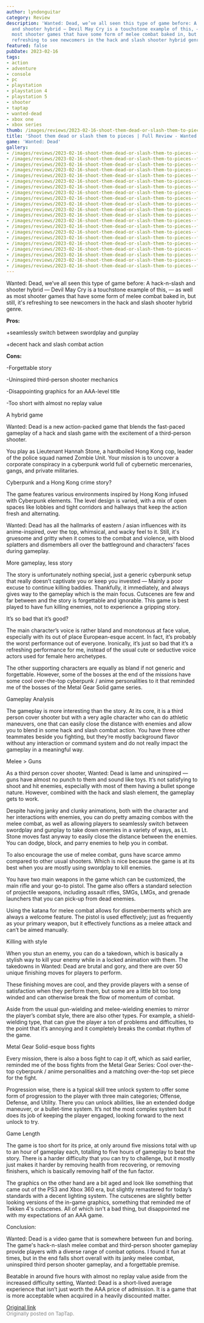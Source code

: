 ```yaml
---
author: lyndonguitar
category: Review
description: 'Wanted: Dead, we’ve all seen this type of game before: A hack-n-slash
  and shooter hybrid — Devil May Cry is a touchstone example of this, — as well as
  most shooter games that have some form of melee combat baked in, but still, it''s
  refreshing to see newcomers in the hack and slash shooter hybrid genre.'
featured: false
pubDate: 2023-02-16
tags:
- action
- adventure
- console
- pc
- playstation
- playstation 4
- playstation 5
- shooter
- taptap
- wanted-dead
- xbox one
- xbox series
thumb: /images/reviews/2023-02-16-shoot-them-dead-or-slash-them-to-pieces--full-review---wanted-dead-0.avif
title: 'Shoot them dead or slash them to pieces | Full Review - Wanted: Dead'
game: 'Wanted: Dead'
gallery:
- /images/reviews/2023-02-16-shoot-them-dead-or-slash-them-to-pieces--full-review---wanted-dead-0.avif
- /images/reviews/2023-02-16-shoot-them-dead-or-slash-them-to-pieces--full-review---wanted-dead-1.avif
- /images/reviews/2023-02-16-shoot-them-dead-or-slash-them-to-pieces--full-review---wanted-dead-2.avif
- /images/reviews/2023-02-16-shoot-them-dead-or-slash-them-to-pieces--full-review---wanted-dead-3.avif
- /images/reviews/2023-02-16-shoot-them-dead-or-slash-them-to-pieces--full-review---wanted-dead-4.avif
- /images/reviews/2023-02-16-shoot-them-dead-or-slash-them-to-pieces--full-review---wanted-dead-5.avif
- /images/reviews/2023-02-16-shoot-them-dead-or-slash-them-to-pieces--full-review---wanted-dead-6.avif
- /images/reviews/2023-02-16-shoot-them-dead-or-slash-them-to-pieces--full-review---wanted-dead-7.avif
- /images/reviews/2023-02-16-shoot-them-dead-or-slash-them-to-pieces--full-review---wanted-dead-8.avif
- /images/reviews/2023-02-16-shoot-them-dead-or-slash-them-to-pieces--full-review---wanted-dead-9.avif
- /images/reviews/2023-02-16-shoot-them-dead-or-slash-them-to-pieces--full-review---wanted-dead-10.avif
- /images/reviews/2023-02-16-shoot-them-dead-or-slash-them-to-pieces--full-review---wanted-dead-11.avif
- /images/reviews/2023-02-16-shoot-them-dead-or-slash-them-to-pieces--full-review---wanted-dead-12.avif
- /images/reviews/2023-02-16-shoot-them-dead-or-slash-them-to-pieces--full-review---wanted-dead-13.avif
- /images/reviews/2023-02-16-shoot-them-dead-or-slash-them-to-pieces--full-review---wanted-dead-14.avif
- /images/reviews/2023-02-16-shoot-them-dead-or-slash-them-to-pieces--full-review---wanted-dead-15.avif
- /images/reviews/2023-02-16-shoot-them-dead-or-slash-them-to-pieces--full-review---wanted-dead-16.avif
- /images/reviews/2023-02-16-shoot-them-dead-or-slash-them-to-pieces--full-review---wanted-dead-17.avif
- /images/reviews/2023-02-16-shoot-them-dead-or-slash-them-to-pieces--full-review---wanted-dead-18.avif
- /images/reviews/2023-02-16-shoot-them-dead-or-slash-them-to-pieces--full-review---wanted-dead-19.avif
- /images/reviews/2023-02-16-shoot-them-dead-or-slash-them-to-pieces--full-review---wanted-dead-20.avif
---
```

Wanted: Dead, we’ve all seen this type of game before: A hack-n-slash and shooter hybrid — Devil May Cry is a touchstone example of this, — as well as most shooter games that have some form of melee combat baked in, but still, it's refreshing to see newcomers in the hack and slash shooter hybrid genre.


**Pros:**


+seamlessly switch between swordplay and gunplay

+decent hack and slash combat action


**Cons:**


-Forgettable story

-Uninspired third-person shooter mechanics

-Disappointing graphics for an AAA-level title

-Too short with almost no replay value

A hybrid game

Wanted: Dead is a new action-packed game that blends the fast-paced gameplay of a hack and slash game with the excitement of a third-person shooter.

You play as Lieutenant Hannah Stone, a hardboiled Hong Kong cop, leader of the police squad named Zombie Unit. Your mission is to uncover a corporate conspiracy in a cyberpunk world full of cybernetic mercenaries, gangs, and private militaries.

Cyberpunk and a Hong Kong crime story?

The game features various environments inspired by Hong Kong infused with Cyberpunk elements. The level design is varied, with a mix of open spaces like lobbies and tight corridors and hallways that keep the action fresh and alternating.

Wanted: Dead has all the hallmarks of eastern / asian influences with its anime-inspired, over the top, whimsical, and wacky feel to it. Still, it's gruesome and gritty when it comes to the combat and violence, with blood splatters and dismembers all over the battleground and characters’ faces during gameplay.

More gameplay, less story

The story is unfortunately nothing special, just a generic cyberpunk setup that really doesn’t captivate you or keep you invested — Mainly a poor excuse to continue killing baddies. Thankfully, it immediately, and always gives way to the gameplay which is the main focus. Cutscenes are few and far between and the story is forgettable and ignorable. This game is best played to have fun killing enemies, not to experience a gripping story.

It’s so bad that it’s good?

The main character’s voice is rather bland and monotonous at face value, especially with its out of place European-esque accent. In fact, it’s probably the worst performance out of everyone. Ironically, it’s just so bad that it’s a refreshing performance for me, instead of the usual cute or seductive voice actors used for female hero archetypes.

The other supporting characters are equally as bland if not generic and forgettable. However, some of the bosses at the end of the missions have some cool over-the-top cyberpunk / anime personalities to it that reminded me of the bosses of the Metal Gear Solid game series.

Gameplay Analysis

The gameplay is more interesting than the story. At its core, it is a third person cover shooter but with a very agile character who can do athletic maneuvers, one that can easily close the distance with enemies and allow you to blend in some hack and slash combat action. You have three other teammates beside you fighting, but they’re mostly background flavor without any interaction or command system and do not really impact the gameplay in a meaningful way.

Melee > Guns

As a third person cover shooter, Wanted: Dead is lame and uninspired — guns have almost no punch to them and sound like toys. It’s not satisfying to shoot and hit enemies, especially with most of them having a bullet sponge nature. However, combined with the hack and slash element, the gameplay gets to work.

Despite having janky and clunky animations, both with the character and her interactions with enemies, you can do pretty amazing combos with the melee combat, as well as allowing players to seamlessly switch between swordplay and gunplay to take down enemies in a variety of ways, as Lt. Stone moves fast anyway to easily close the distance between the enemies. You can dodge, block, and parry enemies to help you in combat.

To also encourage the use of melee combat, guns have scarce ammo compared to other usual shooters. Which is nice because the game is at its best when you are mostly using swordplay to kill enemies.

You have two main weapons in the game which can be customized, the main rifle and your go-to pistol. The game also offers a standard selection of projectile weapons, including assault rifles, SMGs, LMGs, and grenade launchers that you can pick-up from dead enemies.

Using the katana for melee combat allows for dismemberments which are always a welcome feature. The pistol is used effectively; just as frequently as your primary weapon, but it effectively functions as a melee attack and can’t be aimed manually.

Killing with style

When you stun an enemy, you can do a takedown, which is basically a stylish way to kill your enemy while in a locked animation with them. The takedowns in Wanted: Dead are brutal and gory, and there are over 50 unique finishing moves for players to perform.

These finishing moves are cool, and they provide players with a sense of satisfaction when they perform them, but some are a little bit too long winded and can otherwise break the flow of momentum of combat.

Aside from the usual gun-wielding and melee-wielding enemies to mirror the player’s combat style, there are also other types. For example, a shield-wielding type, that can give the player a ton of problems and difficulties, to the point that it’s annoying and it completely breaks the combat rhythm of the game.

Metal Gear Solid-esque boss fights

Every mission, there is also a boss fight to cap it off, which as said earlier, reminded me of the boss fights from the Metal Gear Series: Cool over-the-top cyberpunk / anime personalities and a matching over-the-top set piece for the fight.

Progression wise, there is a typical skill tree unlock system to offer some form of progression to the player with three main categories; Offense, Defense, and Utility. There you can unlock abilities, like an extended dodge maneuver, or a bullet-time system. It’s not the most complex system but it does its job of keeping the player engaged, looking forward to the next unlock to try.

Game Length

The game is too short for its price, at only around five missions total with up to an hour of gameplay each, totalling to five hours of gameplay to beat the story.  There is a harder difficulty that you can try to challenge, but it mostly just makes it harder by removing health from recovering, or removing finishers, which is basically removing half of the fun factor.

The graphics on the other hand are a bit aged and look like something that came out of the PS3 and Xbox 360 era, but slightly remastered for today’s standards with a decent lighting system. The cutscenes are slightly better looking versions of the in-game graphics, something that reminded me of Tekken 4's cutscenes. All of which isn't a bad thing, but disappointed me with my expectations of an AAA game.

Conclusion:

Wanted: Dead is a video game that is somewhere between fun and boring. The game's hack-n-slash melee combat and third-person shooter gameplay provide players with a diverse range of combat options. I found it fun at times, but in the end falls short overall with its janky melee combat, uninspired third person shooter gameplay, and a forgettable premise.

Beatable in around five hours with almost no replay value aside from the increased difficulty setting, Wanted: Dead is a short-lived average experience that isn’t just worth the AAA price of admission. It is a game that is more acceptable when acquired in a heavily discounted matter.

[Original link](https://www.taptap.io/post/4548170)<br><span style="font-size: 0.95em; color: #888;">Originally posted on TapTap.</span>